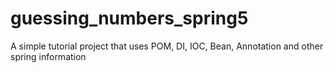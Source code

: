 # guessing_numbers_spring5
A simple tutorial project that uses POM, DI, IOC, Bean, Annotation and other spring information
